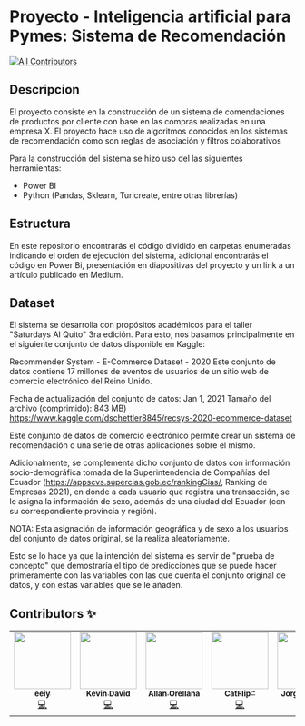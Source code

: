 # Proyecto - Inteligencia artificial para Pymes: Sistema de Recomendación
<!-- ALL-CONTRIBUTORS-BADGE:START - Do not remove or modify this section -->
[![All Contributors](https://img.shields.io/badge/all_contributors-5-orange.svg?style=flat-square)](#contributors-)
<!-- ALL-CONTRIBUTORS-BADGE:END -->
## Descripcion 
El proyecto consiste en la construcción de un sistema de comendaciones de productos por cliente con base en las compras realizadas en una empresa X. El proyecto hace uso de algoritmos conocidos en los sistemas de recomendación como son reglas de asociación y filtros colaborativos

Para la construcción del sistema se hizo uso del las siguientes herramientas:

 - Power BI
 - Python (Pandas, Sklearn, Turicreate, entre otras librerías)
 
 ## Estructura
En este repositorio encontrarás el código dividido en carpetas enumeradas indicando el orden de ejecución del sistema, adicional encontrarás el código en Power Bi, presentación en diapositivas del proyecto y un link a un artículo publicado en Medium.

## Dataset
El sistema se desarrolla con propósitos académicos para el taller "Saturdays AI Quito" 3ra edición.
Para esto, nos basamos principalmente en el siguiente conjunto de datos disponible en Kaggle:

Recommender System - E-Commerce Dataset - 2020
Este conjunto de datos contiene 17 millones de eventos de usuarios de un sitio web de comercio electrónico del Reino Unido.

Fecha de actualización del conjunto de datos: Jan 1, 2021
Tamaño del archivo (comprimido): 843 MB)
https://www.kaggle.com/dschettler8845/recsys-2020-ecommerce-dataset

Este conjunto de datos de comercio electrónico permite crear un sistema de recomendación o una serie de otras aplicaciones sobre el mismo.

Adicionalmente, se complementa dicho conjunto de datos con información socio-demográfica tomada de la Superintendencia de Compañías del Ecuador (https://appscvs.supercias.gob.ec/rankingCias/, Ranking de Empresas 2021), en donde a cada usuario que registra una transacción, se le asigna la información de sexo, además de una ciudad del Ecuador (con su correspondiente provincia y región).

NOTA: Esta asignación de información geográfica y de sexo a los usuarios del conjunto de datos original, se la realiza aleatoriamente.

Esto se lo hace ya que la intención del sistema es servir de "prueba de concepto" que demostraría el tipo de predicciones que se puede hacer primeramente con las variables con las que cuenta el conjunto original de datos, y con estas variables que se le añaden.

## Contributors ✨


<!-- ALL-CONTRIBUTORS-LIST:START - Do not remove or modify this section -->
<!-- prettier-ignore-start -->
<!-- markdownlint-disable -->
<table>
  <tr>
    <td align="center"><a href="https://github.com/eeiy"><img src="https://avatars.githubusercontent.com/u/18734705?v=4?s=100" width="100px;" alt=""/><br /><sub><b>eeiy</b></sub></a><br /><a href="https://github.com/g1AI/SAI_PYMES/commits?author=eeiy" title="Code">💻</a></td>
    <td align="center"><a href="https://bit.ly/asuskf_channel"><img src="https://avatars.githubusercontent.com/u/36687747?v=4?s=100" width="100px;" alt=""/><br /><sub><b>Kevin David</b></sub></a><br /><a href="https://github.com/g1AI/SAI_PYMES/commits?author=asuskf" title="Code">💻</a></td>
    <td align="center"><a href="https://github.com/aaorella"><img src="https://avatars.githubusercontent.com/u/21124596?v=4?s=100" width="100px;" alt=""/><br /><sub><b>Allan Orellana</b></sub></a><br /><a href="https://github.com/g1AI/SAI_PYMES/commits?author=aaorella" title="Code">💻</a></td>
    <td align="center"><a href="https://github.com/Komodroid"><img src="https://avatars.githubusercontent.com/u/79285823?v=4?s=100" width="100px;" alt=""/><br /><sub><b>CatFlip™</b></sub></a><br /><a href="https://github.com/g1AI/SAI_PYMES/commits?author=Komodroid" title="Code">💻</a></td>
    <td align="center"><a href="https://github.com/jxvargas"><img src="https://avatars.githubusercontent.com/u/17301417?v=4?s=100" width="100px;" alt=""/><br /><sub><b>Jorge Vargas</b></sub></a><br /><a href="https://github.com/g1AI/SAI_PYMES/commits?author=jxvargas" title="Code">💻</a></td>
  </tr>
</table>

<!-- markdownlint-restore -->
<!-- prettier-ignore-end -->

<!-- ALL-CONTRIBUTORS-LIST:END -->

